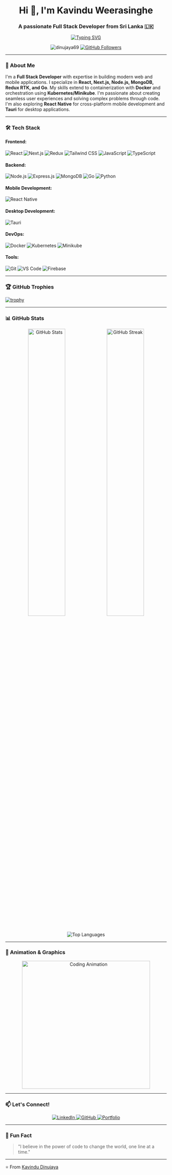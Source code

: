 <h1 align="center">Hi 👋, I'm Kavindu Weerasinghe</h1>
<h3 align="center">A passionate Full Stack Developer from Sri Lanka 🇱🇰</h3>

<p align="center">
  <a href="https://github.com/Dinujaya69">
    <img src="https://readme-typing-svg.demolab.com?font=Fira+Code&pause=1000&color=00FF00&center=true&vCenter=true&width=435&lines=Welcome+to+my+GitHub+Profile!;Full+Stack+Developer;Next.js+%7C+Go+%7C+K8s+%7C+Docker;Always+Learning+New+Things" alt="Typing SVG" />
  </a>
</p>

<p align="center">
  <img src="https://komarev.com/ghpvc/?username=dinujaya69&label=Profile%20views&color=0e75b6&style=flat" alt="dinujaya69" />
  <a href="https://github.com/Dinujaya69?tab=followers">
    <img src="https://img.shields.io/github/followers/Dinujaya69?label=Followers&style=social" alt="GitHub Followers" />
  </a>
</p>

---

### 🚀 About Me

I'm a **Full Stack Developer** with expertise in building modern web and mobile applications. I specialize in **React, Next.js, Node.js, MongoDB, Redux RTK, and Go**. My skills extend to containerization with **Docker** and orchestration using **Kubernetes/Minikube**. I'm passionate about creating seamless user experiences and solving complex problems through code. I'm also exploring **React Native** for cross-platform mobile development and **Tauri** for desktop applications.

---

### 🛠️ Tech Stack

#### Frontend:
![React](https://img.shields.io/badge/React-20232A?style=for-the-badge&logo=react&logoColor=61DAFB)
![Next.js](https://img.shields.io/badge/Next.js-000000?style=for-the-badge&logo=next.js&logoColor=white)
![Redux](https://img.shields.io/badge/Redux-593D88?style=for-the-badge&logo=redux&logoColor=white)
![Tailwind CSS](https://img.shields.io/badge/Tailwind_CSS-38B2AC?style=for-the-badge&logo=tailwind-css&logoColor=white)
![JavaScript](https://img.shields.io/badge/JavaScript-F7DF1E?style=for-the-badge&logo=javascript&logoColor=black)
![TypeScript](https://img.shields.io/badge/TypeScript-007ACC?style=for-the-badge&logo=typescript&logoColor=white)

#### Backend:
![Node.js](https://img.shields.io/badge/Node.js-339933?style=for-the-badge&logo=node.js&logoColor=white)
![Express.js](https://img.shields.io/badge/Express.js-000000?style=for-the-badge&logo=express&logoColor=white)
![MongoDB](https://img.shields.io/badge/MongoDB-47A248?style=for-the-badge&logo=mongodb&logoColor=white)
![Go](https://img.shields.io/badge/Go-00ADD8?style=for-the-badge&logo=go&logoColor=white)
![Python](https://img.shields.io/badge/Python-3776AB?style=for-the-badge&logo=python&logoColor=white)

#### Mobile Development:
![React Native](https://img.shields.io/badge/React_Native-20232A?style=for-the-badge&logo=react&logoColor=61DAFB)

#### Desktop Development:
![Tauri](https://img.shields.io/badge/Tauri-FFC131?style=for-the-badge&logo=tauri&logoColor=black)

#### DevOps:
![Docker](https://img.shields.io/badge/Docker-2496ED?style=for-the-badge&logo=docker&logoColor=white)
![Kubernetes](https://img.shields.io/badge/Kubernetes-326CE5?style=for-the-badge&logo=kubernetes&logoColor=white)
![Minikube](https://img.shields.io/badge/Minikube-326CE5?style=for-the-badge&logo=kubernetes&logoColor=white)

#### Tools:
![Git](https://img.shields.io/badge/Git-F05032?style=for-the-badge&logo=git&logoColor=white)
![VS Code](https://img.shields.io/badge/VS_Code-007ACC?style=for-the-badge&logo=visual-studio-code&logoColor=white)
![Firebase](https://img.shields.io/badge/Firebase-FFCA28?style=for-the-badge&logo=firebase&logoColor=black)

---

### 🏆 GitHub Trophies

[![trophy](https://github-profile-trophy.vercel.app/?username=dinujaya69&theme=onedark&row=1&column=7)](https://github.com/ryo-ma/github-profile-trophy)

---

### 📊 GitHub Stats

<p align="center">
  <img src="https://github-readme-stats.vercel.app/api?username=dinujaya69&show_icons=true&theme=radical" alt="GitHub Stats" width="48%" />
  <img src="https://github-readme-streak-stats.herokuapp.com/?user=dinujaya69&theme=highcontrast" alt="GitHub Streak" width="48%" />
</p>

<p align="center">
  <img src="https://github-readme-stats.vercel.app/api/top-langs/?username=dinujaya69&layout=compact&theme=gruvbox" alt="Top Languages" />
</p>

---

### 🎨 Animation & Graphics

<p align="center">
  <img src="https://media.giphy.com/media/L1R1tvI9svkIWwpVYr/giphy.gif" alt="Coding Animation" width="400" />
</p>

---

### 📫 Let's Connect!

<p align="center">
  <a href="www.linkedin.com/in/kavindu-dinujaya-weerasinghe-552388215">
    <img src="https://img.shields.io/badge/LinkedIn-0077B5?style=for-the-badge&logo=linkedin&logoColor=white" alt="LinkedIn" />
  </a>
 
  <a href="https://github.com/Dinujaya69">
    <img src="https://img.shields.io/badge/GitHub-100000?style=for-the-badge&logo=github&logoColor=white" alt="GitHub" />
  </a>
  <a href="https://kavindu-portfolio.vercel.app/">
    <img src="https://img.shields.io/badge/Portfolio-FF5722?style=for-the-badge&logo=about.me&logoColor=white" alt="Portfolio" />
  </a>
</p>

---

### 💬 Fun Fact

> "I believe in the power of code to change the world, one line at a time."

---

⭐️ From [Kavindu Dinujaya](https://github.com/Dinujaya69)
